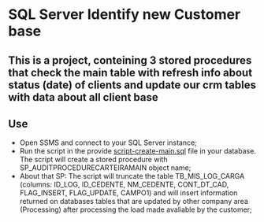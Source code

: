 # SQL Server Identify new Customer base 
## This is a project, conteining 3 stored procedures that check the main table with refresh info about status (date) of clients and update our crm tables with data about all client base

## Use
*  Open SSMS and connect to your SQL Server instance;
*  Run the script in the provide [script-create-main.sql](script-create-main.sql) file in your database. The script will create a stored procedure with SP_AUDITPROCEDURECARTEIRAMAIN object name;
*    About that SP: The script will truncate the table TB_MIS_LOG_CARGA (columns: ID_LOG, ID_CEDENTE, NM_CEDENTE, CONT_DT_CAD, FLAG_INSERT, FLAG_UPDATE, CAMPO1) and will insert information returned on databases tables that are updated by other company area (Processing) after processing the load made avaliable by the customer;
